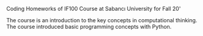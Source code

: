 Coding Homeworks of IF100 Course at Sabancı University for Fall 20'

The course is an introduction to the key concepts in computational thinking. The course introduced basic programming concepts with Python.
